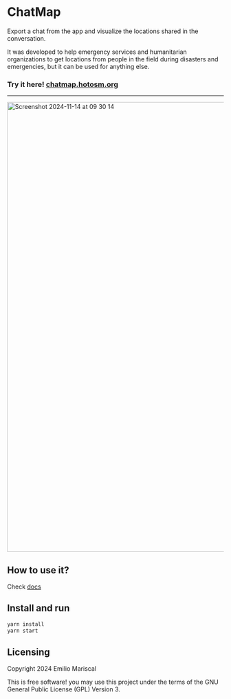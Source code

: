 # ChatMap

Export a chat from the app and visualize the locations shared in the conversation.

It was developed to help emergency services and humanitarian organizations to get
locations from people in the field during disasters and emergencies, but it can
be used for anything else.

### Try it here! [chatmap.hotosm.org](https://chatmap.hotosm.org)

---

<img width="1043" alt="Screenshot 2024-11-14 at 09 30 14" src="https://github.com/user-attachments/assets/497ccb06-949b-41e9-bdd4-d4b25c915fda">

## How to use it?

Check [docs](https://github.com/hotosm/chatmap/tree/master/docs)

## Install and run

```bash
yarn install
yarn start
```

## Licensing

Copyright 2024 Emilio Mariscal

This is free software! you may use this project under the terms of the GNU General Public License (GPL) Version 3.
